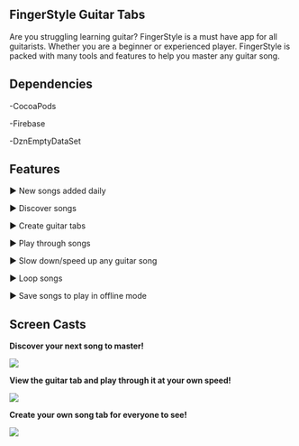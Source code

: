 

## FingerStyle Guitar Tabs

Are you struggling learning guitar? FingerStyle is a must have app for all guitarists. Whether you are a beginner or experienced player. FingerStyle is packed with many tools and features to help you master any guitar song. 
## Dependencies

-CocoaPods

-Firebase

-DznEmptyDataSet

## Features

▶ New songs added daily

▶ Discover songs

▶ Create guitar tabs

▶ Play through songs

▶ Slow down/speed up any guitar song

▶ Loop songs

▶ Save songs to play in offline mode

## Screen Casts


**Discover your next song to master!**

![](https://lh3.googleusercontent.com/nwsucZTWbZhg60hubuuq-2U3eHuWljmNWyfv5LPU73U3xILxsvvMDCYVvPeLbeMV8rwRc9KKoio)

**View the guitar tab and play through it at your own speed!**

![](https://lh3.googleusercontent.com/nuARKSPcc7xFEaaTrSQA68TFDiwOE3KbNWurPIv7CY8mG0zHBnrGYhLqUrrPuMpLJX0B0Rhc4cA)

**Create your own song tab for everyone to see!**

![](https://lh3.googleusercontent.com/Lpdm1_umN1TebjMchHHdsvT_36SPQFgCKdwcQjmWG-l_EVvlzhFRDVW7DXxiQCuYyh9TG9hbO34)
